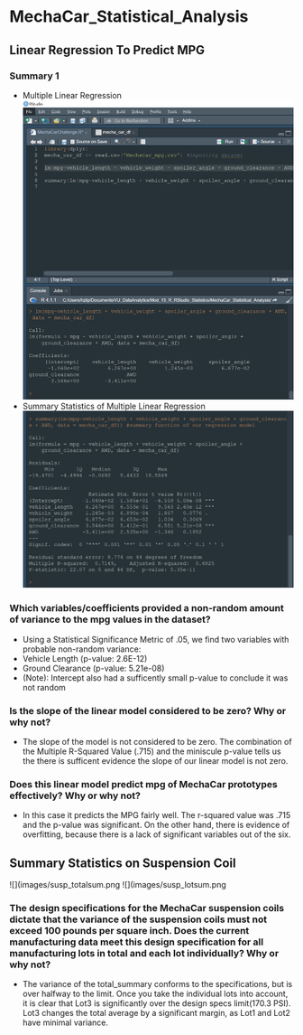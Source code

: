 # MechaCar_Statistical_Analysis
## Linear Regression To Predict MPG
### Summary 1
- Multiple Linear Regression
![](images/mecha_car_lm.png)
- Summary Statistics of Multiple Linear Regression
![](images/mecha_car_summary.png)
### Which variables/coefficients provided a non-random amount of variance to the mpg values in the dataset?
- Using a Statistical Significance Metric of .05, we find two variables with probable non-random variance: 
- Vehicle Length (p-value: 2.6E-12)
- Ground Clearance (p-value: 5.21e-08)
- (Note): Intercept also had a sufficently small p-value to conclude it was not random
### Is the slope of the linear model considered to be zero? Why or why not?
- The slope of the model is not considered to be zero. The combination of the Multiple R-Squared Value (.715) and the miniscule p-value tells us the there is sufficent evidence the slope of our linear model is not zero.
### Does this linear model predict mpg of MechaCar prototypes effectively? Why or why not?
- In this case it predicts the MPG fairly well. The r-squared value was .715 and the p-value was significant. On the other hand, there is evidence of overfitting, because there is a lack of significant variables out of the six.

## Summary Statistics on Suspension Coil
![](images/susp_totalsum.png
![](images/susp_lotsum.png
### The design specifications for the MechaCar suspension coils dictate that the variance of the suspension coils must not exceed 100 pounds per square inch. Does the current manufacturing data meet this design specification for all manufacturing lots in total and each lot individually? Why or why not?
- The variance of the total_summary conforms to the specifications, but is over halfway to the limit. Once you take the individual lots into account, it is clear that Lot3 is significantly over the design specs limit(170.3 PSI). Lot3 changes the total average by a significant margin, as Lot1 and Lot2 have minimal variance. 

